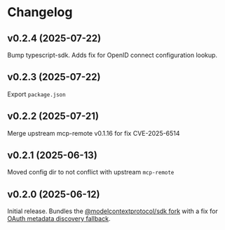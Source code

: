 # Changelog

## v0.2.4 (2025-07-22)

Bump typescript-sdk.  Adds fix for OpenID connect configuration lookup.


## v0.2.3 (2025-07-22)

Export `package.json`


## v0.2.2 (2025-07-21)

Merge upstream mcp-remote v0.1.16 for fix CVE-2025-6514


## v0.2.1 (2025-06-13)

Moved config dir to not conflict with upstream `mcp-remote`


## v0.2.0 (2025-06-12)

Initial release.  Bundles the [@modelcontextprotocol/sdk fork](https://github.com/gleanwork/typescript-sdk) with a fix for [OAuth metadata discovery fallback](https://github.com/modelcontextprotocol/typescript-sdk/issues/616).

